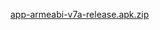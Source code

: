 [app-armeabi-v7a-release.apk.zip](https://github.com/CrimsonDemon25/calculator/files/6809530/app-armeabi-v7a-release.apk.zip)
